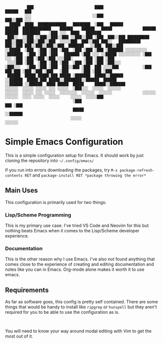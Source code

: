 ```


          ███                            ████                                                                                                                     ██████   ███          
         ░░░                            ░░███                                                                                                                    ███░░███ ░░░           
  █████  ████  █████████████   ████████  ░███   ██████              ██████  █████████████    ██████    ██████   █████              ██████   ██████  ████████    ░███ ░░░  ████   ███████
 ███░░  ░░███ ░░███░░███░░███ ░░███░░███ ░███  ███░░███ ██████████ ███░░███░░███░░███░░███  ░░░░░███  ███░░███ ███░░   ██████████ ███░░███ ███░░███░░███░░███  ███████   ░░███  ███░░███
░░█████  ░███  ░███ ░███ ░███  ░███ ░███ ░███ ░███████ ░░░░░░░░░░ ░███████  ░███ ░███ ░███   ███████ ░███ ░░░ ░░█████ ░░░░░░░░░░ ░███ ░░░ ░███ ░███ ░███ ░███ ░░░███░     ░███ ░███ ░███
 ░░░░███ ░███  ░███ ░███ ░███  ░███ ░███ ░███ ░███░░░             ░███░░░   ░███ ░███ ░███  ███░░███ ░███  ███ ░░░░███           ░███  ███░███ ░███ ░███ ░███   ░███      ░███ ░███ ░███
 ██████  █████ █████░███ █████ ░███████  █████░░██████            ░░██████  █████░███ █████░░████████░░██████  ██████            ░░██████ ░░██████  ████ █████  █████     █████░░███████
░░░░░░  ░░░░░ ░░░░░ ░░░ ░░░░░  ░███░░░  ░░░░░  ░░░░░░              ░░░░░░  ░░░░░ ░░░ ░░░░░  ░░░░░░░░  ░░░░░░  ░░░░░░              ░░░░░░   ░░░░░░  ░░░░ ░░░░░  ░░░░░     ░░░░░  ░░░░░███
                               ░███                                                                                                                                             ███ ░███
                               █████                                                                                                                                           ░░██████ 
                              ░░░░░                                                                                                                                             ░░░░░░  

```


# Simple Emacs Configuration

This is a simple configuration setup for Emacs. It should work by just cloning the repository into `~/.config/emacs/`

If you run into errors downloading the packages, try `M-x package-refresh-contents RET` and `package-install RET *package throwing the error*`

## Main Uses

This configuration is primarily used for two things:

### Lisp/Scheme Programming

This is my primary use case. I've tried VS Code and Neovim for this but nothing beats Emacs when it comes to the
Lisp/Scheme developer experience.

### Documentation

This is the other reason why I use Emacs. I've also not found anything that comes close to the experience of creating and editing
documentation and notes like you can in Emacs. Org-mode alone makes it worth it to use emacs.

## Requirements

As far as software goes, this config is pretty self contained. There are some things that would be handy to install like `ripgrep`
or `hunspell` but they aren't required for you to be able to use the configuration as is.

<br />

You will need to know your way around modal editing with Vim to get the most out of it.
